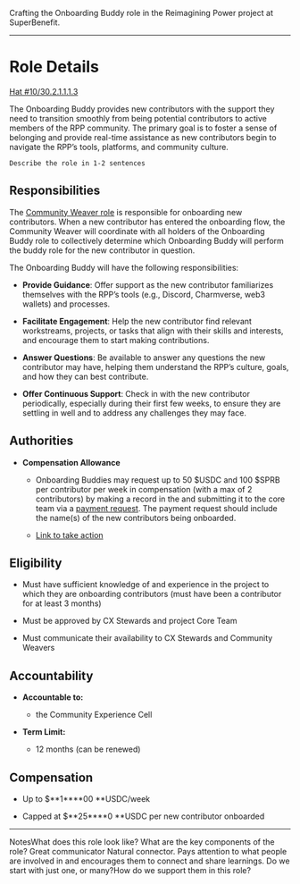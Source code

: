 
Crafting the Onboarding Buddy role in the Reimagining Power project at SuperBenefit.  

---

# Role Details

[Hat #10/30.2.1.1.1.3](https://app.hatsprotocol.xyz/trees/10/30?hatId=30.2.1.1.1.3)  

The Onboarding Buddy provides new contributors with the support they need to transition smoothly from being potential contributors to active members of the RPP community. The primary goal is to foster a sense of belonging and provide real-time assistance as new contributors begin to navigate the RPP’s tools, platforms, and community culture.

`Describe the role in 1-2 sentences`

## Responsibilities

The [Community Weaver role](https://app.charmverse.io/superbenefit/community-weaver-rolecrafting-6899466091146698) is responsible for onboarding new contributors. When a new contributor has entered the onboarding flow, the Community Weaver will coordinate with all holders of the Onboarding Buddy role to collectively determine which Onboarding Buddy will perform the buddy role for the new contributor in question.

The Onboarding Buddy will have the following responsibilities:

- **Provide Guidance**: Offer support as the new contributor familiarizes themselves with the RPP’s tools (e.g., Discord, Charmverse, web3 wallets) and processes.

- **Facilitate Engagement**: Help the new contributor find relevant workstreams, projects, or tasks that align with their skills and interests, and encourage them to start making contributions.

- **Answer Questions**: Be available to answer any questions the new contributor may have, helping them understand the RPP’s culture, goals, and how they can best contribute.

- **Offer Continuous Support**: Check in with the new contributor periodically, especially during their first few weeks, to ensure they are settling in well and to address any challenges they may face.

## Authorities

- **Compensation Allowance**

  - Onboarding Buddies may request up to 50 $USDC and 100 $SPRB per contributor per week in compensation (with a max of 2 contributors) by making a record in the    and submitting it to the core team via a [payment request](https://app.onchainden.com/payment-requests/new-request/ad5198fa-0a29-4009-b774-3eebed78d3d3). The payment request should include the name(s) of the new contributors being onboarded.

  - [Link to take action](https://app.onchainden.com/payment-requests/new-request/ad5198fa-0a29-4009-b774-3eebed78d3d3)

## Eligibility

- Must have sufficient knowledge of and experience in the project to which they are onboarding contributors (must have been a contributor for at least 3 months)

- Must be approved by CX Stewards and project Core Team

- Must communicate their availability to CX Stewards and Community Weavers

## Accountability

- **Accountable to:**

  - the Community Experience Cell

- **Term Limit:**

  - 12 months (can be renewed)

## Compensation

- Up to $**1****00 **USDC/week

- Capped at $**25****0 **USDC per new contributor onboarded


---

NotesWhat does this role look like? What are the key components of the role?	Great communicator	Natural connector. Pays attention to what people are involved in and encourages them to connect and share learnings.	Do we start with just one, or many?How do we support them in this role?
